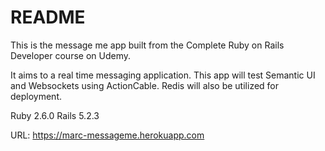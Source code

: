 # README

This is the message me app built from the Complete Ruby on Rails Developer
course on Udemy.

It aims to a real time messaging application. This app will test Semantic UI
and Websockets using ActionCable. Redis will also be utilized for deployment.

Ruby 2.6.0
Rails 5.2.3

URL: https://marc-messageme.herokuapp.com
